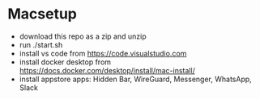 # Macsetup

- download this repo as a zip and unzip
- run ./start.sh
- install vs code from https://code.visualstudio.com
- install docker desktop from https://docs.docker.com/desktop/install/mac-install/
- install appstore apps: Hidden Bar, WireGuard, Messenger, WhatsApp, Slack
